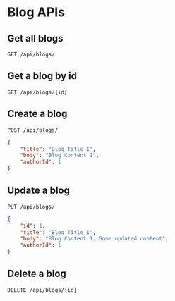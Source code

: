 # Blog APIs

## Get all blogs
`GET /api/blogs/`

## Get a blog by id
`GET /api/blogs/{id}`

## Create a blog
`POST /api/blogs/`
```json
{
    "title": "Blog Title 1",
    "body": "Blog Content 1",
    "authorId": 1
}
```
## Update a blog
`PUT /api/blogs/`
```json
{
    "id": 1,
    "title": "Blog Title 1",
    "body": "Blog Content 1. Some updated content",
    "authorId": 1
}
```

## Delete a blog
`DELETE /api/blogs/{id}`
